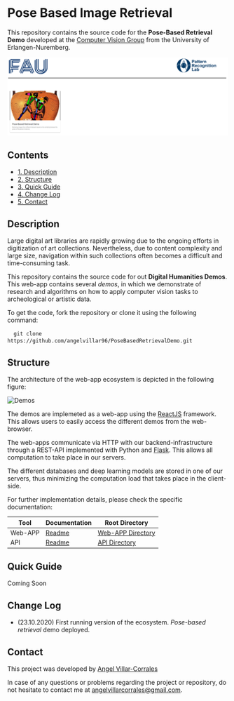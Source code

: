 # Pose Based Image Retrieval

This repository contains the source code for the  **Pose-Based Retrieval Demo** developed at the [Computer Vision Group](https://lme.tf.fau.de/research/research-groups/computer-vision/) from the University of Erlangen-Nuremberg.

![Demos](imgs/demo_ecosystem.PNG)

## Contents

 * [1. Description](#description)
 * [2. Structure](#directory-structure)
 * [3. Quick Guide](#quick-guide)
 * [4. Change Log](#change-log)
 * [5. Contact](#contact)


## Description

Large digital art libraries are rapidly growing due to the ongoing efforts in digitization of art collections. Nevertheless, due to content complexity and large size, navigation within such collections often becomes a difficult and time-consuming task.

This repository contains the source code for out **Digital Humanities Demos**.
This web-app contains several *demos*, in which we demonstrate of research and algorithms on how to apply computer vision tasks to archeological or artistic data.

To get the code, fork the repository or clone it using the following command:

```
  git clone https://github.com/angelvillar96/PoseBasedRetrievalDemo.git
```

## Structure

The architecture of the web-app ecosystem is depicted in the following figure:

![Demos](imgs/webapp.png)

The demos are implemeted as a web-app using the [ReactJS](https://reactjs.org/) framework. This allows users to easily access the different demos from the web-browser.

The web-apps communicate via HTTP with our backend-infrastructure through a REST-API implemented with Python and [Flask](https://flask.palletsprojects.com/en/1.1.x/deploying/). This allows all computation to take place in our servers.

The different databases and deep learning models are stored in one of our servers, thus minimizing the computation load that takes place in the client-side.

For further implementation details, please check the specific documentation:

Tool | Documentation | Root Directory
------------ | ------------- | -------------
Web-APP | [Readme](https://github.com/angelvillar96/PoseBasedRetrievalDemo/blob/master/src/pose-based-retrieval-demo/README.md) | [Web-APP Directory](https://github.com/angelvillar96/PoseBasedRetrievalDemo/tree/master/src/pose-based-retrieval-demo)
API | [Readme](https://github.com/angelvillar96/PoseBasedRetrievalDemo/blob/master/src/API/README.md) | [API Directory](https://github.com/angelvillar96/PoseBasedRetrievalDemo/tree/master/src/API)

## Quick Guide

Coming Soon


## Change Log

 - (23.10.2020) First running version of the ecosystem. *Pose-based retrieval* demo deployed.


## Contact

This project was developed by [Angel Villar-Corrales](http://angelvillarcorrales.com/templates/home.php)

In case of any questions or problems regarding the project or repository, do not hesitate to contact me at angelvillarcorrales@gmail.com.
